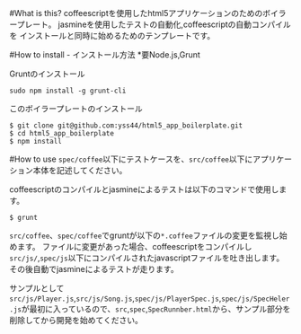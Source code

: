 #What is this?
coffeescriptを使用したhtml5アプリケーションのためのボイラープレート。
jasmineを使用したテストの自動化,coffeescriptの自動コンパイルを
インストールと同時に始めるためのテンプレートです。

#How to install - インストール方法
*要Node.js,Grunt

Gruntのインストール

```
sudo npm install -g grunt-cli
```

このボイラープレートのインストール

```
$ git clone git@github.com:yss44/html5_app_boilerplate.git
$ cd html5_app_boilerplate
$ npm install
```

#How to use
`spec/coffee`以下にテストケースを、`src/coffee`以下にアプリケーション本体を記述してください。

coffeescriptのコンパイルとjasmineによるテストは以下のコマンドで使用します。

```
$ grunt
```

`src/coffee`、`spec/coffee`でgruntが以下の`*.coffee`ファイルの変更を監視し始めます。
ファイルに変更があった場合、coffeescriptをコンパイルし`src/js/`,`spec/js`以下にコンパイルされたjavascriptファイルを吐き出します。
その後自動でjasmineによるテストが走ります。

サンプルとして`src/js/Player.js`,`src/js/Song.js`,`spec/js/PlayerSpec.js`,`spec/js/SpecHeler.js`が最初に入っているので、`src`,`spec`,`SpecRunnber.html`から、サンプル部分を削除してから開発を始めてください。
